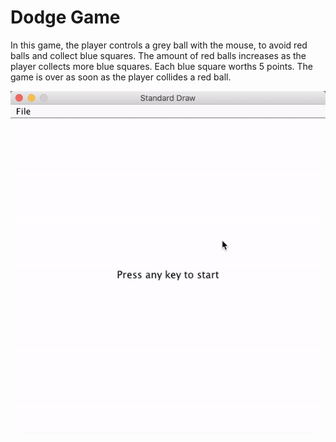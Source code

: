 # Dodge Game

In this game, the player controls a grey ball with the mouse, to avoid red balls and collect blue squares. The amount of red balls increases as the player collects more blue squares. Each blue square worths 5 points. The game is over as soon as the player collides a red ball.

![demo](https://github.com/bambrow/game-development/raw/master/java-dodge-game/readme.gif)
